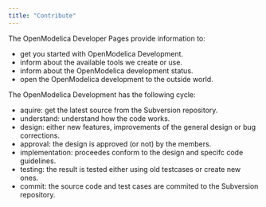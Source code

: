 ```yaml
---
title: "Contribute"
---
```

<p>The OpenModelica Developer Pages provide information to:</p>
<ul>
<li>get you started with OpenModelica Development.</li>
<li>inform about the available tools we create or use.</li>
<li>inform about the OpenModelica development status.</li>
<li>open the OpenModelica development to the outside world.</li>
</ul>
<p>The OpenModelica Development has the following cycle:</p>
<ul>
<li>aquire: get the latest source from the Subversion repository.</li>
<li>understand: understand how the code works.</li>
<li>design: either new features, improvements of the general design or bug corrections.</li>
<li>approval: the design is approved (or not) by the members.</li>
<li>implementation: proceedes conform to the design and specifc code guidelines.</li>
<li>testing: the result is tested either using old testcases or create new ones.</li>
<li>commit: the source code and test cases are commited to the Subversion repository.</li>
</ul>